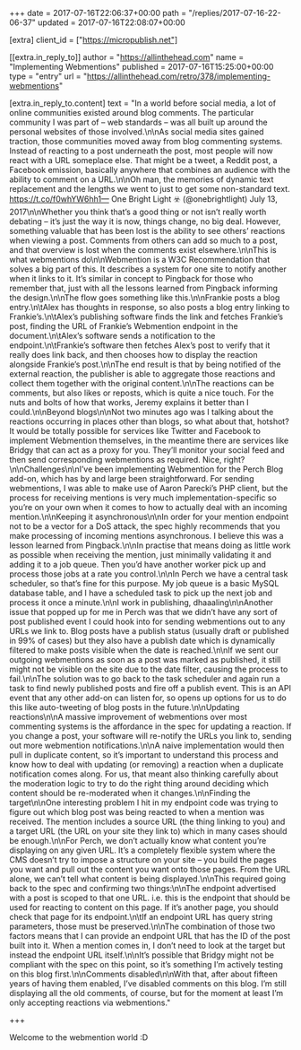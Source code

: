 +++
date = 2017-07-16T22:06:37+00:00
path = "/replies/2017-07-16-22-06-37"
updated = 2017-07-16T22:08:07+00:00

[extra]
client_id = ["https://micropublish.net"]

[[extra.in_reply_to]]
author = "https://allinthehead.com"
name = "Implementing Webmentions"
published = 2017-07-16T15:25:00+00:00
type = "entry"
url = "https://allinthehead.com/retro/378/implementing-webmentions"

[extra.in_reply_to.content]
text = "In a world before social media, a lot of online communities existed around blog comments. The particular community I was part of – web standards – was all built up around the personal websites of those involved.\n\nAs social media sites gained traction, those communities moved away from blog commenting systems. Instead of reacting to a post underneath the post, most people will now react with a URL someplace else. That might be a tweet, a Reddit post, a Facebook emission, basically anywhere that combines an audience with the ability to comment on a URL.\n\nOh man, the memories of dynamic text replacement and the lengths we went to just to get some non-standard text. https://t.co/f0whYW6hh1— One Bright Light ☣️ (@onebrightlight) July 13, 2017\n\nWhether you think that’s a good thing or not isn’t really worth debating – it’s just the way it is now, things change, no big deal. However, something valuable that has been lost is the ability to see others’ reactions when viewing a post. Comments from others can add so much to a post, and that overview is lost when the comments exist elsewhere.\n\nThis is what webmentions do\n\nWebmention is a W3C Recommendation that solves a big part of this. It describes a system for one site to notify another when it links to it. It’s similar in concept to Pingback for those who remember that, just with all the lessons learned from Pingback informing the design.\n\nThe flow goes something like this.\n\nFrankie posts a blog entry.\n\tAlex has thoughts in response, so also posts a blog entry linking to Frankie’s.\n\tAlex’s publishing software finds the link and fetches Frankie’s post, finding the URL of Frankie’s Webmention endpoint in the document.\n\tAlex’s software sends a notification to the endpoint.\n\tFrankie’s software then fetches Alex’s post to verify that it really does link back, and then chooses how to display the reaction alongside Frankie’s post.\n\nThe end result is that by being notified of the external reaction, the publisher is able to aggregate those reactions and collect them together with the original content.\n\nThe reactions can be comments, but also likes or reposts, which is quite a nice touch. For the nuts and bolts of how that works, Jeremy explains it better than I could.\n\nBeyond blogs\n\nNot two minutes ago was I talking about the reactions occurring in places other than blogs, so what about that, hotshot? It would be totally possible for services like Twitter and Facebook to implement Webmention themselves, in the meantime there are services like Bridgy that can act as a proxy for you. They’ll monitor your social feed and then send corresponding webmentions as required. Nice, right?\n\nChallenges\n\nI’ve been implementing Webmention for the Perch Blog add-on, which has by and large been straightforward. For sending webmentions, I was able to make use of Aaron Parecki’s PHP client, but the process for receiving mentions is very much implementation-specific so you’re on your own when it comes to how to actually deal with an incoming mention.\n\nKeeping it asynchronous\n\nIn order for your mention endpoint not to be a vector for a DoS attack, the spec highly recommends that you make processing of incoming mentions asynchronous. I believe this was a lesson learned from Pingback.\n\nIn practise that means doing as little work as possible when receiving the mention, just minimally validating it and adding it to a job queue. Then you’d have another worker pick up and process those jobs at a rate you control.\n\nIn Perch we have a central task scheduler, so that’s fine for this purpose. My job queue is a basic MySQL database table, and I have a scheduled task to pick up the next job and process it once a minute.\n\nI work in publishing, dhaaaling\n\nAnother issue that popped up for me in Perch was that we didn’t have any sort of post published event I could hook into for sending webmentions out to any URLs we link to. Blog posts have a publish status (usually draft or published in 99% of cases) but they also have a publish date which is dynamically filtered to make posts visible when the date is reached.\n\nIf we sent our outgoing webmentions as soon as a post was marked as published, it still might not be visible on the site due to the date filter, causing the process to fail.\n\nThe solution was to go back to the task scheduler and again run a task to find newly published posts and fire off a publish event. This is an API event that any other add-on can listen for, so opens up options for us to do this like auto-tweeting of blog posts in the future.\n\nUpdating reactions\n\nA massive improvement of webmentions over most commenting systems is the affordance in the spec for updating a reaction. If you change a post, your software will re-notify the URLs you link to, sending out more webmention notifications.\n\nA naive implementation would then pull in duplicate content, so it’s important to understand this process and know how to deal with updating (or removing) a reaction when a duplicate notification comes along. For us, that meant also thinking carefully about the moderation logic to try to do the right thing around deciding which content should be re-moderated when it changes.\n\nFinding the target\n\nOne interesting problem I hit in my endpoint code was trying to figure out which blog post was being reacted to when a mention was received. The mention includes a source URL (the thing linking to you) and a target URL (the URL on your site they link to) which in many cases should be enough.\n\nFor Perch, we don’t actually know what content you’re displaying on any given URL. It’s a completely flexible system where the CMS doesn’t try to impose a structure on your site – you build the pages you want and pull out the content you want onto those pages. From the URL alone, we can’t tell what content is being displayed.\n\nThis required going back to the spec and confirming two things:\n\nThe endpoint advertised with a post is scoped to that one URL. i.e. this is the endpoint that should be used for reacting to content on this page. If it’s another page, you should check that page for its endpoint.\n\tIf an endpoint URL has query string parameters, those must be preserved.\n\nThe combination of those two factors means that I can provide an endpoint URL that has the ID of the post built into it. When a mention comes in, I don’t need to look at the target but instead the endpoint URL itself.\n\nIt’s possible that Bridgy might not be compliant with the spec on this point, so it’s something I’m actively testing on this blog first.\n\nComments disabled\n\nWith that, after about fifteen years of having them enabled, I’ve disabled comments on this blog. I’m still displaying all the old comments, of course, but for the moment at least I’m only accepting reactions via webmentions."

+++

Welcome to the webmention world :D